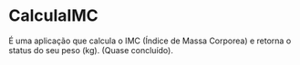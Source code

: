 # CalculaIMC
É uma aplicação que calcula o IMC (Índice de Massa Corporea) e retorna o status do seu peso (kg).
(Quase concluído).
